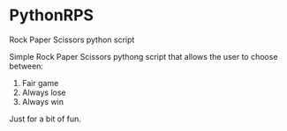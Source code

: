 # PythonRPS
Rock Paper Scissors python script

Simple Rock Paper Scissors pythong script that allows the user to choose between:

1) Fair game
2) Always lose
3) Always win

Just for a bit of fun.
